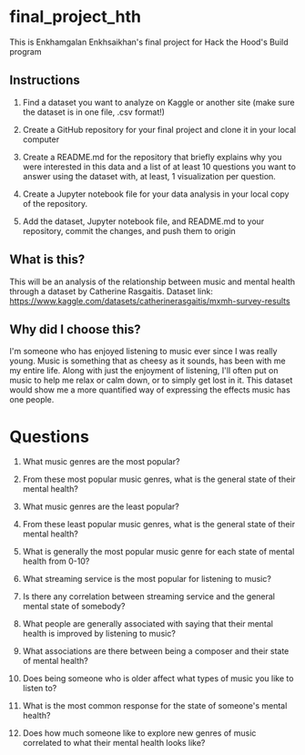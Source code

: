 # final_project_hth
This is Enkhamgalan Enkhsaikhan's final project for Hack the Hood's Build program

## Instructions
1. Find a dataset you want to analyze on Kaggle or another site (make sure the dataset is in one file, .csv format!)

2. Create a GitHub repository for your final project and clone it in your local computer

3. Create a README.md for the repository that briefly explains why you were interested in this data and a list of at least 10 questions you want to answer using the dataset with, at least, 1 visualization per question. 

4. Create a Jupyter notebook file for your data analysis in your local copy of the repository.

5. Add the dataset, Jupyter notebook file, and README.md to your repository, commit the changes, and push them to origin

## What is this?
This will be an analysis of the relationship between music and mental health through a dataset by Catherine Rasgaitis.
Dataset link: https://www.kaggle.com/datasets/catherinerasgaitis/mxmh-survey-results 

## Why did I choose this?
I'm someone who has enjoyed listening to music ever since I was really young. Music is something that as cheesy as it sounds, has been with me my entire life. Along with just the enjoyment of listening, I'll often put on music to help me relax or calm down, or to simply get lost in it. This dataset would show me a more quantified way of expressing the effects music has one people.

# Questions
1. What music genres are the most popular?

2. From these most popular music genres, what is the general state of their mental health?

3. What music genres are the least popular? 

4. From these least popular music genres, what is the general state of their mental health?

5. What is generally the most popular music genre for each state of mental health from 0-10?

6. What streaming service is the most popular for listening to music?

7. Is there any correlation between streaming service and the general mental state of somebody?

8. What people are generally associated with saying that their mental health is improved by listening to music?

9. What associations are there between being a composer and their state of mental health?
 
10. Does being someone who is older affect what types of music you like to listen to?

11. What is the most common response for the state of someone's mental health?

12. Does how much someone like to explore new genres of music correlated to what their mental health looks like?
